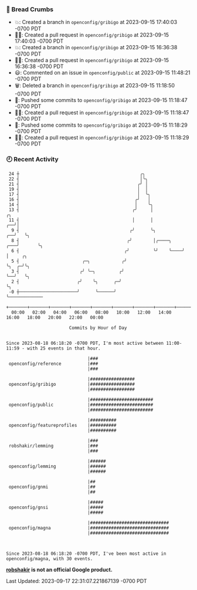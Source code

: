 ### 🍞 Bread Crumbs

 * 💥: Created a branch in `openconfig/gribigo` at 2023-09-15 17:40:03 -0700 PDT
 * ✍🏼: Created a pull request in `openconfig/gribigo` at 2023-09-15 17:40:03 -0700 PDT
 * 💥: Created a branch in `openconfig/gribigo` at 2023-09-15 16:36:38 -0700 PDT
 * ✍🏼: Created a pull request in `openconfig/gribigo` at 2023-09-15 16:36:38 -0700 PDT
 * 😃: Commented on an issue in `openconfig/public` at 2023-09-15 11:48:21 -0700 PDT
 * 🗑: Deleted a branch in `openconfig/gribigo` at 2023-09-15 11:18:50 -0700 PDT
 * 🚢: Pushed some commits to `openconfig/gribigo` at 2023-09-15 11:18:47 -0700 PDT
 * ✍🏼: Created a pull request in `openconfig/gribigo` at 2023-09-15 11:18:47 -0700 PDT
 * 🚢: Pushed some commits to `openconfig/gribigo` at 2023-09-15 11:18:29 -0700 PDT
 * ✍🏼: Created a pull request in `openconfig/gribigo` at 2023-09-15 11:18:29 -0700 PDT

### 🕘 Recent Activity
```
 24 ┼                                              ╭╮
 22 ┤                                              │╰╮
 21 ┤                                             ╭╯ │
 19 ┤                                             │  │
 17 ┤                                             │  ╰╮
 16 ┤                                            ╭╯   │
 14 ┤                                            │    ╰╮
 13 ┤                                           ╭╯     │                     ╭╮
 11 ┤                                           │      │                  ╭──╯│
  9 ┤                                          ╭╯      ╰╮              ╭──╯   ╰╮
  8 ┤                                         ╭╯        │╭────╮    ╭───╯       ╰╮
  6 ┤                                        ╭╯         ╰╯    ╰────╯            │     ╭╮
  5 ┤                        ╭─╮            ╭╯                                  ╰╮  ╭─╯╰╮
  3 ┤                       ╭╯ ╰─╮         ╭╯                                    ╰──╯   ╰╮
  2 ┤                      ╭╯    ╰╮      ╭─╯                                             ╰╮
 -0 ┼──────────────────────╯      ╰──────╯                                                ╰─────────────
    +───────+───────+───────+───────+───────+───────+───────+───────+───────+───────+───────+───────+────
  00:00   02:00   04:00   06:00   08:00   10:00   12:00   14:00   16:00   18:00   20:00   22:00   00:00   

						Commits by Hour of Day


Since 2023-08-18 06:18:20 -0700 PDT, I'm most active between 11:00-11:59 - with 25 events in that hour.

```



```
                               |###
 openconfig/reference          |###
                               |###

                               |#################
 openconfig/gribigo            |#################
                               |#################

                               |########################
 openconfig/public             |########################
                               |########################

                               |##########
 openconfig/featureprofiles    |##########
                               |##########

                               |###
 robshakir/lemming             |###
                               |###

                               |######
 openconfig/lemming            |######
                               |######

                               |##
 openconfig/gnmi               |##
                               |##

                               |#####
 openconfig/gnsi               |#####
                               |#####

                               |##############################
 openconfig/magna              |##############################
                               |##############################



Since 2023-08-18 06:18:20 -0700 PDT, I've been most active in openconfig/magna, with 30 events.

```
**[robshakir](mailto:robjs@google.com) is not an official Google product.**  


Last Updated: 2023-09-17 22:31:07.221867139 -0700 PDT
